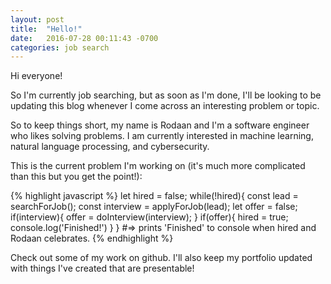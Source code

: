```yaml
---
layout: post
title:  "Hello!"
date:   2016-07-28 00:11:43 -0700
categories: job search
---
```

Hi everyone! 

So I'm currently job searching, but as soon as I'm done, I'll be looking to be updating this blog whenever I come across an interesting problem or topic.

So to keep things short, my name is Rodaan and I'm a software engineer who likes solving problems. I am currently interested in machine learning, natural language processing, and cybersecurity.

This is the current problem I'm working on (it's much more complicated than this but you get the point!):

{% highlight javascript %}
let hired = false;
while(!hired){
	const lead = searchForJob();
	const interview = applyForJob(lead);
	let offer = false;
  if(interview){
    offer = doInterview(interview);
  }
  if(offer){
  	hired = true;
  	console.log('Finished!')
  }
}
#=> prints 'Finished' to console when hired and Rodaan celebrates.
{% endhighlight %}

Check out some of my work on github. I'll also keep my portfolio updated with things I've created that are presentable!
